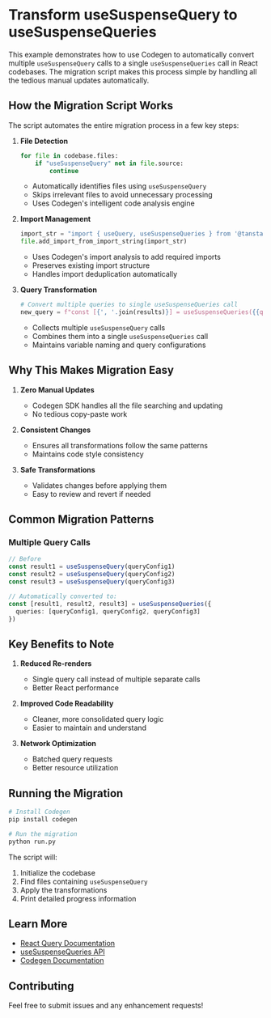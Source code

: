 # Transform useSuspenseQuery to useSuspenseQueries

This example demonstrates how to use Codegen to automatically convert multiple `useSuspenseQuery` calls to a single `useSuspenseQueries` call in React codebases. The migration script makes this process simple by handling all the tedious manual updates automatically.

## How the Migration Script Works

The script automates the entire migration process in a few key steps:

1. **File Detection**
   ```python
   for file in codebase.files:
       if "useSuspenseQuery" not in file.source:
           continue
   ```
   - Automatically identifies files using `useSuspenseQuery`
   - Skips irrelevant files to avoid unnecessary processing
   - Uses Codegen's intelligent code analysis engine

2. **Import Management**
   ```python
   import_str = "import { useQuery, useSuspenseQueries } from '@tanstack/react-query'"
   file.add_import_from_import_string(import_str)
   ```
   - Uses Codegen's import analysis to add required imports
   - Preserves existing import structure
   - Handles import deduplication automatically

3. **Query Transformation**
   ```python
   # Convert multiple queries to single useSuspenseQueries call
   new_query = f"const [{', '.join(results)}] = useSuspenseQueries({{queries: [{', '.join(queries)}]}})"
   ```
   - Collects multiple `useSuspenseQuery` calls
   - Combines them into a single `useSuspenseQueries` call
   - Maintains variable naming and query configurations

## Why This Makes Migration Easy

1. **Zero Manual Updates**
   - Codegen SDK handles all the file searching and updating
   - No tedious copy-paste work

2. **Consistent Changes**
   - Ensures all transformations follow the same patterns
   - Maintains code style consistency

3. **Safe Transformations**
   - Validates changes before applying them
   - Easy to review and revert if needed

## Common Migration Patterns

### Multiple Query Calls
```typescript
// Before
const result1 = useSuspenseQuery(queryConfig1)
const result2 = useSuspenseQuery(queryConfig2)
const result3 = useSuspenseQuery(queryConfig3)

// Automatically converted to:
const [result1, result2, result3] = useSuspenseQueries({
  queries: [queryConfig1, queryConfig2, queryConfig3]
})
```

## Key Benefits to Note

1. **Reduced Re-renders**
   - Single query call instead of multiple separate calls
   - Better React performance

2. **Improved Code Readability**
   - Cleaner, more consolidated query logic
   - Easier to maintain and understand

3. **Network Optimization**
   - Batched query requests
   - Better resource utilization

## Running the Migration

```bash
# Install Codegen
pip install codegen

# Run the migration
python run.py
```

The script will:
1. Initialize the codebase
2. Find files containing `useSuspenseQuery`
3. Apply the transformations
4. Print detailed progress information

## Learn More

- [React Query Documentation](https://tanstack.com/query/latest)
- [useSuspenseQueries API](https://tanstack.com/query/latest/docs/react/reference/useSuspenseQueries)
- [Codegen Documentation](https://docs.codegen.com)

## Contributing

Feel free to submit issues and any enhancement requests!
